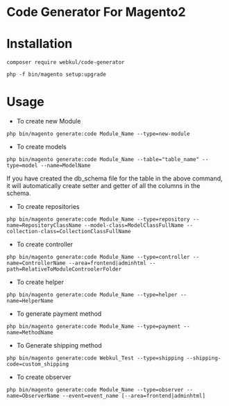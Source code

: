 # Code Generator For Magento2

# Installation

``` composer require webkul/code-generator ```

``` php -f bin/magento setup:upgrade ```

# Usage

- To create new Module

``` php bin/magento generate:code Module_Name --type=new-module  ```

- To create models

``` php bin/magento generate:code Module_Name --table="table_name" --type=model --name=ModelName ```

If you have created the db_schema file for the table in the above command, it will automatically create setter and getter of all the columns in the schema.

- To create repositories

``` php bin/magento generate:code Module_Name --type=repository --name=RepositoryClassName --model-class=ModelClassFullName --collection-class=CollectionClassFullName ```

- To create controller

``` php bin/magento generate:code Module_Name --type=controller --name=ControllerName --area=frontend|adminhtml --path=RelativeToModuleControolerFolder ```

- To create helper

``` php bin/magento generate:code Module_Name --type=helper --name=HelperName  ```

- To generate payment method

``` php bin/magento generate:code Module_Name --type=payment --name=MethodName  ```

- To Generate shipping method

``` php bin/magento generate:code Webkul_Test --type=shipping --shipping-code=custom_shipping ```

- To create observer

``` php bin/magento generate:code Module_Name --type=observer --name=ObserverName --event=event_name [--area=frontend|adminhtml]  ```
